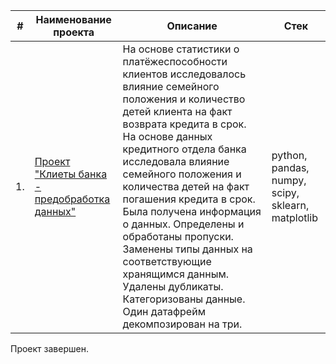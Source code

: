 
| #    | Наименование проекта                | Описание                                                     | Стек                                                         |
| ---- | ------------------------------------------------------------ | ------------------------------------------------------------ | ------------------------------------------------------------ |
| 1.   | [Проект "Клиеты банка - предобработка данных"](https://github.com/AnnaKotenok/DataPreprocessingBorrowers) | На основе статистики о платёжеспособности клиентов исследовалось влияние  семейного положения и количество детей клиента на факт возврата кредита в срок. На основе данных кредитного отдела банка исследовала влияние семейного положения и количества детей на факт погашения кредита в срок. Была получена информация о данных. Определены и обработаны пропуски. Заменены типы данных на соответствующие хранящимся данным. Удалены дубликаты. Категоризованы данные. Один датафрейм декомпозирован на три. | python, pandas, numpy, scipy, sklearn, matplotlib       |






Проект завершен.



